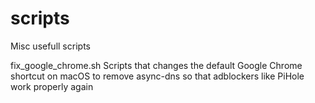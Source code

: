 # scripts
Misc usefull scripts

fix_google_chrome.sh
Scripts that changes the default Google Chrome shortcut on macOS to remove async-dns so that adblockers like PiHole work properly again
